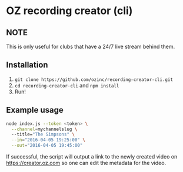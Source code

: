 # OZ recording creator (cli)

## NOTE

This is only useful for clubs that have a 24/7 live stream behind them.

## Installation

1. `git clone https://github.com/ozinc/recording-creator-cli.git`
2. `cd recording-creator-cli` and `npm install`
3. Run!

## Example usage

```bash
node index.js --token <token> \
  --channel=mychannelslug \ 
  --title="The Simpsons" \
  --in="2016-04-05 19:25:00" \
  --out="2016-04-05 19:45:00"
```
If successful, the script will output a link to the newly created video on https://creator.oz.com so one can edit the metadata for the video.
